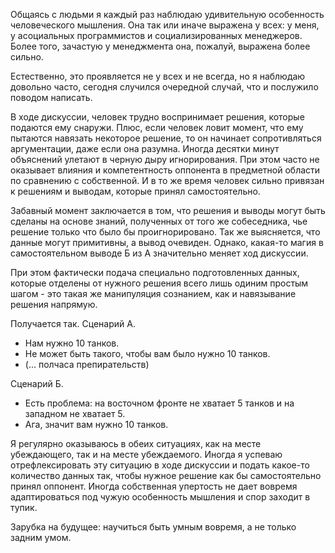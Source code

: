 Общаясь с людьми я каждый раз наблюдаю удивительную особенность человеческого мышления. Она так или иначе выражена у всех: у меня, у асоциальных программистов и социализированных менеджеров. Более того, зачастую у менеджмента она, пожалуй, выражена более сильно.

Естественно, это проявляется не у всех и не всегда, но я наблюдаю довольно часто, сегодня случился очередной случай, что и послужило поводом написать.

В ходе дискуссии, человек трудно воспринимает решения, которые подаются ему снаружи. Плюс, если человек ловит момент, что ему пытаются навязать некоторое решение, то он начинает сопротивляться аргументации, даже если она разумна. Иногда десятки минут объяснений улетают в черную дыру игнорирования. При этом часто не оказывает влияния и компетентность оппонента в предметной области по сравнению с собственной. И в то же время человек сильно привязан к решениям и выводам, которые принял самостоятельно.

Забавный момент заключается в том, что решения и выводы могут быть сделаны на основе знаний, полученных от того же собеседника, чье решение только что было бы проигнорировано. Так же выясняется, что данные могут примитивны, а вывод очевиден. Однако, какая-то магия в самостоятельном выводе Б из А значительно меняет ход дискуссии.

При этом фактически подача специально подготовленных данных, которые отделены от нужного решения всего лишь одиним простым шагом - это такая же манипуляция сознанием, как и навязывание решения напрямую.

Получается так. Сценарий А.

- Нам нужно 10 танков.
- Не может быть такого, чтобы вам было нужно 10 танков.
- (... полчаса препирательств)

Сценарий Б.

- Есть проблема: на восточном фронте не хватает 5 танков и на западном не хватает 5.
- Ага, значит вам нужно 10 танков.

Я регулярно оказываюсь в обеих ситуациях, как на месте убеждающего, так и на месте убеждаемого. Иногда я успеваю отрефлексировать эту ситуацию в ходе дискуссии и подать какое-то количество данных так, чтобы нужное решение как бы самостоятельно принял оппонент. Иногда собственная упертость не дает вовремя адаптироваться под чужую особенность мышления и спор заходит в тупик.

Зарубка на будущее: научиться быть умным вовремя, а не только задним умом.
